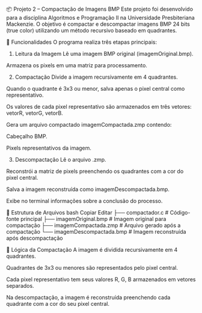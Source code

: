 📦 Projeto 2 – Compactação de Imagens BMP
Este projeto foi desenvolvido para a disciplina Algoritmos e Programação II na Universidade Presbiteriana Mackenzie.
O objetivo é compactar e descompactar imagens BMP 24 bits (true color) utilizando um método recursivo baseado em quadrantes.

🔹 Funcionalidades
O programa realiza três etapas principais:

1. Leitura da Imagem
Lê uma imagem BMP original (imagemOriginal.bmp).

Armazena os pixels em uma matriz para processamento.

2. Compactação
Divide a imagem recursivamente em 4 quadrantes.

Quando o quadrante é 3x3 ou menor, salva apenas o pixel central como representativo.

Os valores de cada pixel representativo são armazenados em três vetores: vetorR, vetorG, vetorB.

Gera um arquivo compactado imagemCompactada.zmp contendo:

Cabeçalho BMP.

Pixels representativos da imagem.

3. Descompactação
Lê o arquivo .zmp.

Reconstrói a matriz de pixels preenchendo os quadrantes com a cor do pixel central.

Salva a imagem reconstruída como imagemDescompactada.bmp.

Exibe no terminal informações sobre a conclusão do processo.

🔹 Estrutura de Arquivos
bash
Copiar
Editar
├── compactador.c                # Código-fonte principal
├── imagemOriginal.bmp           # Imagem original para compactação
├── imagemCompactada.zmp         # Arquivo gerado após a compactação
└── imagemDescompactada.bmp      # Imagem reconstruída após descompactação

🔹 Lógica da Compactação
A imagem é dividida recursivamente em 4 quadrantes.

Quadrantes de 3x3 ou menores são representados pelo pixel central.

Cada pixel representativo tem seus valores R, G, B armazenados em vetores separados.

Na descompactação, a imagem é reconstruída preenchendo cada quadrante com a cor do seu pixel central.


